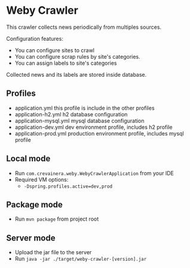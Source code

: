 # Weby Crawler

This crawler collects news periodically from multiples sources.

 Configuration features:
* You can configure sites to crawl
* You can configure scrap rules by site's categories.
* You can assign labels to site's categories

Collected news and its labels are stored inside database.

## Profiles

* application.yml  this profile is include in the other profiles
* application-h2.yml h2 database configuration
* application-mysql.yml mysql database configuration
* application-dev.yml dev environment profile, includes h2 profile
* application-prod.yml  production environment profile, includes mysql profile


## Local mode
- Run `com.crevainera.weby.WebyCrawlerApplication` from your IDE
- Required VM options:
    -  `-Dspring.profiles.active=dev,prod`
    
##  Package mode
- Run `mvn package` from project root

## Server mode
- Upload the jar file to the server
- Run `java -jar ./target/weby-crawler-[version].jar`

